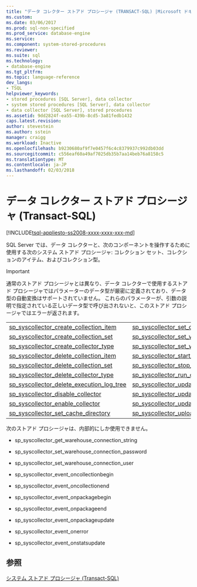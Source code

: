 ```yaml
---
title: "データ コレクター ストアド プロシージャ (TRANSACT-SQL) |Microsoft ドキュメント"
ms.custom: 
ms.date: 03/06/2017
ms.prod: sql-non-specified
ms.prod_service: database-engine
ms.service: 
ms.component: system-stored-procedures
ms.reviewer: 
ms.suite: sql
ms.technology:
- database-engine
ms.tgt_pltfrm: 
ms.topic: language-reference
dev_langs:
- TSQL
helpviewer_keywords:
- stored procedures [SQL Server], data collector
- system stored procedures [SQL Server], data collector
- data collector [SQL Server], stored procedures
ms.assetid: 9dd2824f-ea55-439b-8cd5-3a81fedb1432
caps.latest.revision: 
author: stevestein
ms.author: sstein
manager: craigg
ms.workload: Inactive
ms.openlocfilehash: b9230680af9f7e0457f6c4c8379937c992db03dd
ms.sourcegitcommit: c556eaf60a49af7025db35b7aa14beb76a8158c5
ms.translationtype: MT
ms.contentlocale: ja-JP
ms.lasthandoff: 02/03/2018
---
```

# <a name="data-collector-stored-procedures-transact-sql"></a>データ コレクター ストアド プロシージャ (Transact-SQL)
[!INCLUDE[tsql-appliesto-ss2008-xxxx-xxxx-xxx-md](../../includes/tsql-appliesto-ss2008-xxxx-xxxx-xxx-md.md)]

  SQL Server では、データ コレクターと、次のコンポーネントを操作するために使用する次のシステム ストアド プロシージャ: コレクション セット、コレクションのアイテム、およびコレクション型。  
  
> [!IMPORTANT]  
>  通常のストアド プロシージャとは異なり、データ コレクターで使用するストアド プロシージャではパラメーターのデータ型が厳密に定義されており、データ型の自動変換はサポートされていません。 これらのパラメーターが、引数の説明で指定されている正しいデータ型で呼び出されないと、このストアド プロシージャではエラーが返されます。  
  
|||  
|-|-|  
|[sp_syscollector_create_collection_item](../../relational-databases/system-stored-procedures/sp-syscollector-create-collection-item-transact-sql.md)|[sp_syscollector_set_cache_window](../../relational-databases/system-stored-procedures/sp-syscollector-set-cache-window-transact-sql.md)|  
|[sp_syscollector_create_collection_set](../../relational-databases/system-stored-procedures/sp-syscollector-create-collection-set-transact-sql.md)|[sp_syscollector_set_warehouse_database_name](../../relational-databases/system-stored-procedures/sp-syscollector-set-warehouse-database-name-transact-sql.md)|  
|[sp_syscollector_create_collector_type](../../relational-databases/system-stored-procedures/sp-syscollector-create-collector-type-transact-sql.md)|[sp_syscollector_set_warehouse_instance_name](../../relational-databases/system-stored-procedures/sp-syscollector-set-warehouse-instance-name-transact-sql.md)|  
|[sp_syscollector_delete_collection_item](../../relational-databases/system-stored-procedures/sp-syscollector-delete-collection-item-transact-sql.md)|[sp_syscollector_start_collection_set](../../relational-databases/system-stored-procedures/sp-syscollector-start-collection-set-transact-sql.md)|  
|[sp_syscollector_delete_collection_set](../../relational-databases/system-stored-procedures/sp-syscollector-delete-collection-set-transact-sql.md)|[sp_syscollector_stop_collection_set](../../relational-databases/system-stored-procedures/sp-syscollector-stop-collection-set-transact-sql.md)|  
|[sp_syscollector_delete_collector_type](../../relational-databases/system-stored-procedures/sp-syscollector-delete-collector-type-transact-sql.md)|[sp_syscollector_run_collection_set](../../relational-databases/system-stored-procedures/sp-syscollector-run-collection-set-transact-sql.md)|  
|[sp_syscollector_delete_execution_log_tree](../../relational-databases/system-stored-procedures/sp-syscollector-delete-execution-log-tree-transact-sql.md)|[sp_syscollector_update_collection_item](../../relational-databases/system-stored-procedures/sp-syscollector-update-collection-item-transact-sql.md)|  
|[sp_syscollector_disable_collector](../../relational-databases/system-stored-procedures/sp-syscollector-disable-collector-transact-sql.md)|[sp_syscollector_update_collection_set](../../relational-databases/system-stored-procedures/sp-syscollector-update-collection-set-transact-sql.md)|  
|[sp_syscollector_enable_collector](../../relational-databases/system-stored-procedures/sp-syscollector-enable-collector-transact-sql.md)|[sp_syscollector_update_collector_type](../../relational-databases/system-stored-procedures/sp-syscollector-update-collector-type-transact-sql.md)|  
|[sp_syscollector_set_cache_directory](../../relational-databases/system-stored-procedures/sp-syscollector-set-cache-directory-transact-sql.md)|[sp_syscollector_upload_collection_set](../../relational-databases/system-stored-procedures/sp-syscollector-upload-collection-set-transact-sql.md)|  
  
 次のストアド プロシージャは、内部的にしか使用できません。  
  
-   sp_syscollector_get_warehouse_connection_string  
  
-   sp_syscollector_set_warehouse_connection_password  
  
-   sp_syscollector_set_warehouse_connection_user  
  
-   sp_syscollector_event_oncollectionbegin  
  
-   sp_syscollector_event_oncollectionend  
  
-   sp_syscollector_event_onpackagebegin  
  
-   sp_syscollector_event_onpackageend  
  
-   sp_syscollector_event_onpackageupdate  
  
-   sp_syscollector_event_onerror  
  
-   sp_syscollector_event_onstatsupdate  
  
## <a name="see-also"></a>参照  
 [システム ストアド プロシージャ &#40;Transact-SQL&#41;](../../relational-databases/system-stored-procedures/system-stored-procedures-transact-sql.md)  
  
  
